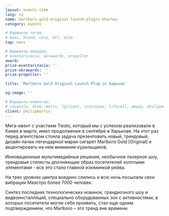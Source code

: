 ```yaml
---
layout: events-item
lang: ru
name: marlboro-gold-original-launch-plugin-kharkov
category: events

# Варианты тегов:
# mass, brand, corp, btl, mice
tag: mass

# Варианты авардов:
# eventarizacia, ukrawards, propeller
award: 
prize-eventarizacia: ''
prize-ukrawards: ''
prize-propeller: ''

title: 'Marlboro Gold Original Launch Plug-in Харьков'

og-image: ''

# Варианты клиентов:
# cocacola, dtek, metro, lgclient, interpipe, lifecell, amway, philipmorris, olymp, maristela, udp, top, zefir, unicef, wog, sebbank, niko, nemiroff, maxim, velykakyshenia, marieclaire, chervonenkoracing, burn, altis, mts, prime, seppala, lifeclient, pekingduck,
client: philipmorris
---
```


Мега-ивент с участием Tiesto, который мы с успехом реализовали в Киеве в марте, имел продолжение в сентябре в Харькове.
На этот раз перед агентством  стояла задача презентовать новый, трендовый, дизайн пачки легендарной марки сигарет Marlboro Gold [Original] и акцентировать на нем внимание курильщиков.

Инновационные мультимедийные решения, необычное лазерное шоу, трендовые стилисты дполняющие образ посетителей золотыми элементами - все это стало главной изюминкой рейва.
 
На трех уровнях  центра воедино слились и всю ночь посылали свои вибрации Маэстро более 7000 человек.

Синтез последних технологических новинок, грандиозного шоу и видеоинсталляций, специально оборудованных зон с активностями, в которых посетители могли себя проявить, стал еще одним подтверждением, что Marlboro – это тренд вне времени.
